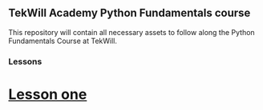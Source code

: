 ## TekWill Academy Python Fundamentals course

This repository will contain all necessary assets to follow along the Python Fundamentals Course at TekWill.

### Lessons

# [Lesson one](lessons/lesson_one/lesson_one.md)
